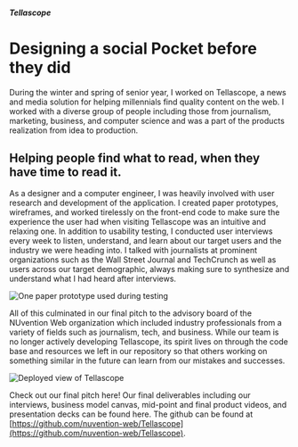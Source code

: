 ##### Tellascope
# Designing a social Pocket before they did
During the winter and spring of senior year, I worked on Tellascope, a news and media solution for helping millennials find quality content on the web. I worked with a diverse group of people including those from journalism, marketing, business, and computer science and was a part of the products realization from idea to production.

## Helping people find what to read, when they have time to read it.
As a designer and a computer engineer, I was heavily involved with user research and development of the application. I created paper prototypes, wireframes, and worked tirelessly on the front-end code to make sure the experience the user had when visiting Tellascope was an intuitive and relaxing one. In addition to usability testing, I conducted user interviews every week to listen, understand, and learn about our target users and the industry we were heading into. I talked with journalists at prominent organizations such as the Wall Street Journal and TechCrunch as well as users across our target demographic, always making sure to synthesize and understand what I had heard after interviews.

![One paper prototype used during testing](https://firebasestorage.googleapis.com/v0/b/brianlichliter-2018.appspot.com/o/Tellascope%2Ftellascope-2.jpeg?alt=media&token=48af6eb6-4558-47bd-850c-6465efea0160)

All of this culminated in our final pitch to the advisory board of the NUvention Web organization which included industry professionals from a variety of fields such as journalism, tech, and business. While our team is no longer actively developing Tellascope, its spirit lives on through the code base and resources we left in our repository so that others working on something similar in the future can learn from our mistakes and successes.

![Deployed view of Tellascope](https://firebasestorage.googleapis.com/v0/b/brianlichliter-2018.appspot.com/o/Tellascope%2FTellascope-4.png?alt=media&token=8c9b7817-f945-4712-a871-9569ff54e1e1npm)

Check out our final pitch here! Our final deliverables including our interviews, business model canvas, mid-point and final product videos, and presentation decks can be found here. The github can be found at [https://github.com/nuvention-web/Tellascope](https://github.com/nuvention-web/Tellascope).